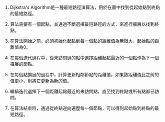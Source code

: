 

1. Dijkstra's Algorithm是一種最短路徑演算法，用於在圖中找到從起始點到終點的最短路徑。

2. 算法需要有一個起點，並通過不斷選擇最短路徑的方式，來進行擴展以找到終點。

3. 在算法開始之前，必須初始化起點到每一個點的距離值為無限大，起始點的距離值為0。

4. 在每個迭代過程中，從未訪問過的點中選擇距離起點最近的一個點作為下一個擴展的節點。

5. 在每個點擴展的過程中，計算更新相鄰節點的距離值，如果該距離值比之前的值更小，則將它更新為新的值。

6. 繼續迭代選擇下一個距離起點最近的未訪問點，直至找到終點或所有點都已訪問。

7. 在算法結束時，通過從終點逆向遍歷每一個節點，可以得到起始點到終點的最短路徑。